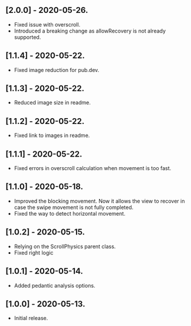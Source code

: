 ## [2.0.0] - 2020-05-26.

* Fixed issue with overscroll.
* Introduced a breaking change as allowRecovery is not already supported.

## [1.1.4] - 2020-05-22.

* Fixed image reduction for pub.dev.

## [1.1.3] - 2020-05-22.

* Reduced image size in readme.

## [1.1.2] - 2020-05-22.

* Fixed link to images in readme.

## [1.1.1] - 2020-05-22.

* Fixed errors in overscroll calculation when movement is too fast.

## [1.1.0] - 2020-05-18.

* Improved the blocking movement. Now it allows the view to recover in case the swipe movement is not fully completed.
* Fixed the way to detect horizontal movement.

## [1.0.2] - 2020-05-15.

* Relying on the ScrollPhysics parent class.
* Fixed right logic

## [1.0.1] - 2020-05-14.

* Added pedantic analysis options.

## [1.0.0] - 2020-05-13.

* Initial release.
